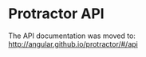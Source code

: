 Protractor API
==============

The API documentation was moved to: http://angular.github.io/protractor/#/api
